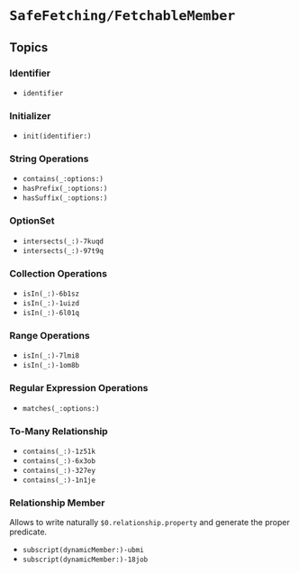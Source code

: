 # ``SafeFetching/FetchableMember``

## Topics

### Identifier

- ``identifier``

### Initializer

- ``init(identifier:)``

### String Operations

- ``contains(_:options:)``
- ``hasPrefix(_:options:)``
- ``hasSuffix(_:options:)``

### OptionSet

- ``intersects(_:)-7kuqd``
- ``intersects(_:)-97t9q``

### Collection Operations

- ``isIn(_:)-6b1sz``
- ``isIn(_:)-1uizd``
- ``isIn(_:)-6l01q``

### Range Operations

- ``isIn(_:)-7lmi8``
- ``isIn(_:)-1om8b``

### Regular Expression Operations

- ``matches(_:options:)``

### To-Many Relationship

- ``contains(_:)-1z51k``
- ``contains(_:)-6x3ob``
- ``contains(_:)-327ey``
- ``contains(_:)-1n1je``

### Relationship Member

Allows to write naturally `$0.relationship.property` and generate the proper predicate.

- ``subscript(dynamicMember:)-ubmi``
- ``subscript(dynamicMember:)-18job``
